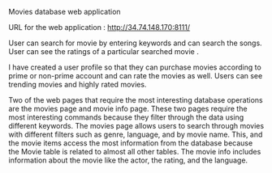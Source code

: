 Movies database web application

URL for the web application : http://34.74.148.170:8111/

User can search for movie by entering keywords and can search the songs. User can see the ratings of a particular searched movie .

I have created a user profile so that they can purchase movies according to prime or non-prime account and can rate the movies as well. Users can see trending movies and highly rated movies.

Two of the web pages that require the most interesting database operations are the movies page and movie info page. These two pages require the most interesting commands because they filter through the data using different keywords. The movies page allows users to search through movies with different filters such as genre, language, and by movie name. This, and the movie items access the most information from the database because the Movie table is related to almost all other tables. The movie info includes information about the movie like the actor, the rating, and the language.
